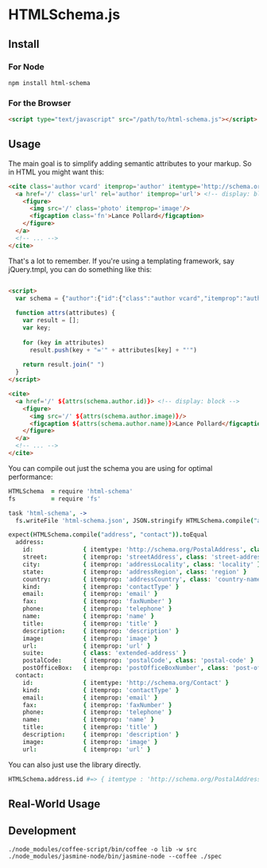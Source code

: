 # HTMLSchema.js

## Install

### For Node

```
npm install html-schema
```

### For the Browser

``` html
<script type="text/javascript" src="/path/to/html-schema.js"></script>
```

## Usage

The main goal is to simplify adding semantic attributes to your markup.  So in HTML you might want this:

``` html
<cite class='author vcard' itemprop='author' itemtype='http://schema.org/Person'>
  <a href='/' class='url' rel='author' itemprop='url'> <!-- display: block -->
    <figure>
      <img src='/' class='photo' itemprop='image'/>
      <figcaption class='fn'>Lance Pollard</figcaption>
    </figure>
  </a>
  <!-- ... -->
</cite>
```

That's a lot to remember.  If you're using a templating framework, say jQuery.tmpl, you can do something like this:

``` javascript

```

``` html
<script>
  var schema = {"author":{"id":{"class":"author vcard","itemprop":"author","itemtype":"http://schema.org/Person"}}} //... the rest of the json
  
  function attrs(attributes) {
    var result = [];
    var key;
    
    for (key in attributes)
      result.push(key + "='" + attributes[key] + "'")
      
    return result.join(" ")
  }
</script>

<cite>
  <a href='/' ${attrs(schema.author.id)}> <!-- display: block -->
    <figure>
      <img src='/' ${attrs(schema.author.image)}/>
      <figcaption ${attrs(schema.author.name)}>Lance Pollard</figcaption>
    </figure>
  </a>
  <!-- ... -->
</cite>
```

You can compile out just the schema you are using for optimal performance:

``` coffeescript
HTMLSchema  = require 'html-schema'
fs          = require 'fs'

task 'html-schema', ->
  fs.writeFile 'html-schema.json', JSON.stringify HTMLSchema.compile("address", "contact")

expect(HTMLSchema.compile("address", "contact")).toEqual
  address:
    id:              { itemtype: 'http://schema.org/PostalAddress', class: 'adr' }
    street:          { itemprop: 'streetAddress', class: 'street-address' }
    city:            { itemprop: 'addressLocality', class: 'locality' }
    state:           { itemprop: 'addressRegion', class: 'region' }
    country:         { itemprop: 'addressCountry', class: 'country-name' }
    kind:            { itemprop: 'contactType' }
    email:           { itemprop: 'email' }
    fax:             { itemprop: 'faxNumber' }
    phone:           { itemprop: 'telephone' }
    name:            { itemprop: 'name' }
    title:           { itemprop: 'title' }
    description:     { itemprop: 'description' }
    image:           { itemprop: 'image' }
    url:             { itemprop: 'url' }
    suite:           { class: 'extended-address' }
    postalCode:      { itemprop: 'postalCode', class: 'postal-code' }
    postOfficeBox:   { itemprop: 'postOfficeBoxNumber', class: 'post-office-box' }
  contact:
    id:              { itemtype: 'http://schema.org/Contact' }
    kind:            { itemprop: 'contactType' }
    email:           { itemprop: 'email' }
    fax:             { itemprop: 'faxNumber' }
    phone:           { itemprop: 'telephone' }
    name:            { itemprop: 'name' }
    title:           { itemprop: 'title' }
    description:     { itemprop: 'description' }
    image:           { itemprop: 'image' }
    url:             { itemprop: 'url' }
```

You can also just use the library directly.

``` coffeescript
HTMLSchema.address.id #=> { itemtype : 'http://schema.org/PostalAddress', class : 'adr' }
```

## Real-World Usage



## Development

```
./node_modules/coffee-script/bin/coffee -o lib -w src
./node_modules/jasmine-node/bin/jasmine-node --coffee ./spec
```
